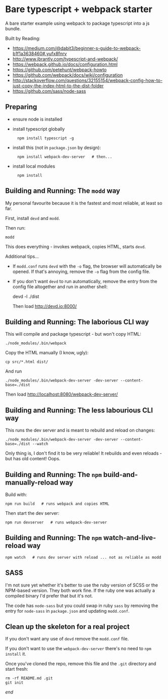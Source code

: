 # Bare typescript + webpack starter

A bare starter example using webpack to package typescript into a js bundle.

Built by Reading:

- https://medium.com/@dabit3/beginner-s-guide-to-webpack-b1f1a3638460#.yufx8fnrv
- http://www.jbrantly.com/typescript-and-webpack/
- https://webpack.github.io/docs/configuration.html
- https://github.com/petehunt/webpack-howto
- https://github.com/webpack/docs/wiki/configuration
- http://stackoverflow.com/questions/32155154/webpack-config-how-to-just-copy-the-index-html-to-the-dist-folder
- https://github.com/sass/node-sass

## Preparing

- ensure node is installed
- install typescript globally

        npm install typescript -g 

- install this (not in ``package.json`` by design):

        npm install webpack-dev-server   # then...

- install local modules

        npm install


## Building and Running: The ``modd`` way

My personal favourite because it is the fastest and most reliable, at
least so far.

First, install ``devd`` and ``modd``. 

Then run:

    modd

This does everything - invokes webpack, copies HTML, starts ``devd``.

Additional tips...

- If ``modd.conf`` runs ``devd`` with the ``-o`` flag, the browser will 
  automatically be opened.  If that's annoying, remove the ``-o`` flag 
  from the config file.

- If you don't want ``devd`` to run automatically, remove the entry from
  the config file altogether and run in another shell:

    devd -l ./dist

  Then load http://devd.io:8000/



## Building and Running: The laborious CLI way

This will compile and package typescript - but won't copy HTML:

    ./node_modules/.bin/webpack

Copy the HTML manually (I know, ugly):

    cp src/*.html dist/

And run 

    ./node_modules/.bin/webpack-dev-server -dev-server --content-base=./dist

Then load [http://localhost:8080/webpack-dev-server/](http://localhost:8080/webpack-dev-server/)


## Building and Running: The less labourious CLI way

This runs the dev server and is meant to rebuild and reload on changes:

    ./node_modules/.bin/webpack-dev-server -dev-server --content-base=./dist --watch

Only thing is, I don't find it to be very reliable! It rebuilds and even
reloads - but has old content! Oops.


## Building and Running: The ``npm`` build-and-manually-reload way

Build with:

    npm run build   # runs webpack and copies HTML

Then start the dev server:

    npm run devserver   # runs webpack-dev-server



## Building and Running: The ``npm`` watch-and-live-reload way


    npm watch   # runs dev server with reload ... not as reliable as modd


## SASS

I'm not sure yet whether it's better to use the ruby version of SCSS or
the NPM-based version. They both work fine. If the ruby one was actually a
compiled binary I'd prefer that but it's not.

The code has ``node-sass`` but you could swap in ruby ``sass`` by removing
the entry for ``node-sass`` in ``package.json`` and updating ``modd.conf``.


## Clean up the skeleton for a real project

If you don't want any use of ``devd`` remove the ``modd.conf`` file.

If you don't want to use the ``webpack-dev-server`` there's no need to ``npm install`` it.

Once you've cloned the repo, remove this file and the ``.git`` directory and start fresh:

    rm -rf README.md .git 
    git init


*end*

